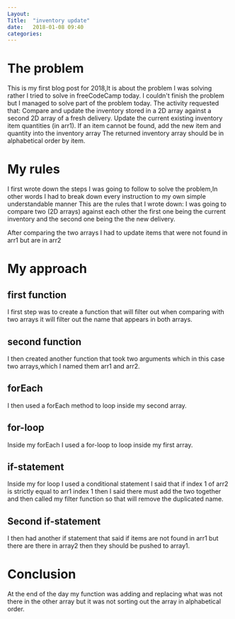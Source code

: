 ```yaml
---
Layout: 
Title:  "inventory update"
date:   2018-01-08 09:40
categories: 
---
```

# The problem
This is my first blog post for 2018,It is about the problem I was solving rather I tried to solve in freeCodeCamp today.
I couldn't finish the problem but I managed to solve part of the problem today.
The activity requested that:
Compare and update the inventory stored in a 2D array against a second 2D array of a fresh delivery.
Update the current existing inventory item quantities (in arr1).
If an item cannot be found, add the new item and quantity into the inventory array
The returned inventory array should be in alphabetical order by item.

# My rules
I first wrote down the steps I was going to follow to solve the problem,In other words I had to break down every instruction to my own simple understandable manner
This  are the rules that I wrote down:
I was going to compare two (2D arrays) against each other the first one being the current inventory and the second one being the the new delivery.

After comparing the two arrays I had to update items that were not found in arr1 but are in arr2

# My approach
## first function
I first step was to create a function that will filter out when comparing with two arrays it will filter out the name that appears in both arrays.
## second function
I then created another function that took two arguments which in this case two arrays,which I named them arr1 and arr2.
## forEach
I then used a forEach method to loop inside my second array.
## for-loop
Inside my forEach I used a for-loop to loop inside  my first array.
## if-statement
Inside my for loop I used a conditional statement I said that if index 1 of arr2 is strictly equal to  arr1 index 1 then I said there must add the two together and then called my filter function so that will remove the duplicated name.
## Second if-statement
I then had another if statement that said if items are not found in arr1 but there are there in array2 then they should be pushed to array1.

# Conclusion
At the end of the day my function was adding and replacing what was not there in the other array but it was not sorting out the array in alphabetical order.

